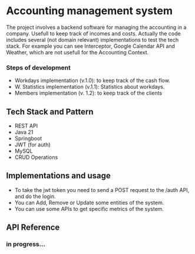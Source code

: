 # Accounting management system

The project involves a backend software for managing the accounting in a company. Usefull to keep track of incomes and costs.
Actually the code includes several (not domain relevant) implementations to test the tech stack.
For example you can see Interceptor, Google Calendar API and Weather, which are not usefull for the Accounting Context.

### Steps of development

- Workdays implementation (v.1.0): to keep track of the cash flow.
- W. Statistics implementation (v.1.1): Statistics about workdays.
- Members implementation (v. 1.2): to keep track of the clients 

## Tech Stack and Pattern

- REST API
- Java 21
- Springboot
- JWT (for auth)
- MySQL
- CRUD Operations 

## Implementations and usage

- To take the jwt token you need to send a POST request to the /auth API, and do the login.
- You can Add, Remove or Update some entities of the system.
- You can use some APIs to get specific metrics of the system.

## API Reference

### in progress...
